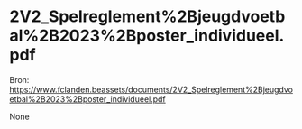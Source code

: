 # 2V2_Spelreglement%2Bjeugdvoetbal%2B2023%2Bposter_individueel.pdf

Bron: https://www.fclanden.beassets/documents/2V2_Spelreglement%2Bjeugdvoetbal%2B2023%2Bposter_individueel.pdf

None